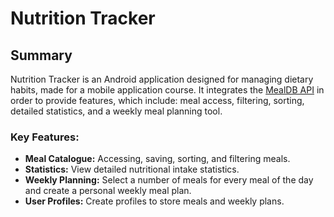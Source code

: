 # Nutrition Tracker
## Summary

Nutrition Tracker is an Android application designed for managing dietary habits, made for a mobile application course. It integrates the [MealDB API](https://www.themealdb.com/api.php) in order to provide features, which include: meal access, filtering, sorting, detailed statistics, and a weekly meal planning tool.

### Key Features:
- **Meal Catalogue:** Accessing, saving, sorting, and filtering meals.
- **Statistics:** View detailed nutritional intake statistics.
- **Weekly Planning:** Select a number of meals for every meal of the day and create a personal weekly meal plan.
- **User Profiles:** Create profiles to store meals and weekly plans.
